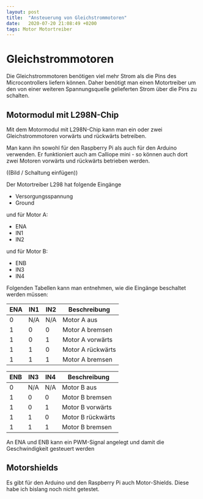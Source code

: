 ```yaml
---
layout: post
title:  "Ansteuerung von Gleichstrommotoren"
date:   2020-07-20 21:08:49 +0200
tags: Motor Motortreiber
---
```




# Gleichstrommotoren

Die Gleichstrommotoren benötigen viel mehr Strom als die Pins des Microcontrollers liefern können. Daher benötigt man einen Motortreiber um den von einer weiteren Spannungsquelle gelieferten Strom über die Pins zu schalten.





## Motormodul mit L298N-Chip

Mit dem Motormodul mit L298N-Chip kann man ein oder zwei Gleichstrommotoren vorwärts und rückwärts betreiben. 

Man kann ihn sowohl für den Raspberry Pi als auch für den Arduino verwenden. Er funktioniert auch am Calliope mini - so können auch dort zwei Motoren vorwärts und rückwärts betrieben werden.

((Bild / Schaltung einfügen))

Der Motortreiber L298 hat folgende Eingänge

* Versorgungsspannung
* Ground

und für Motor A:
* ENA
* IN1
* IN2

und für Motor B:
* ENB
* IN3
* IN4

Folgenden Tabellen kann man entnehmen, wie die Eingänge beschaltet werden müssen:

ENA | IN1 | IN2 | Beschreibung
--- |-----|-----|--------
0 | N/A | N/A | Motor A aus
1 | 0 | 0 | Motor A bremsen
1 | 0 | 1 | Motor A vorwärts
1 | 1 | 0 | Motor A rückwärts
1 | 1 | 1 | Motor A bremsen

ENB | IN3 | IN4 | Beschreibung
--- |-----|-----|--------
0 | N/A | N/A | Motor B aus
1 | 0 | 0 | Motor B bremsen
1 | 0 | 1 | Motor B vorwärts
1 | 1 | 0 | Motor B rückwärts
1 | 1 | 1 | Motor B bremsen

An ENA und ENB kann ein PWM-Signal angelegt und damit die Geschwindigkeit gesteuert werden



## Motorshields

Es gibt für den Arduino und den Raspberry Pi auch Motor-Shields. Diese habe ich bislang noch nicht getestet.